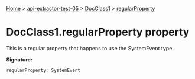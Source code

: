 [Home](./index) &gt; [api-extractor-test-05](./api-extractor-test-05.md) &gt; [DocClass1](./api-extractor-test-05.docclass1.md) &gt; [regularProperty](./api-extractor-test-05.docclass1.regularproperty.md)

# DocClass1.regularProperty property

This is a regular property that happens to use the SystemEvent type.

**Signature:**
```javascript
regularProperty: SystemEvent
```
